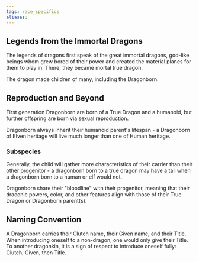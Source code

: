 ```yaml
---
tags: race_specifics
aliases:
---
```

## Legends from the Immortal Dragons
The legends of dragons first speak of the great immortal dragons, god-like beings whom grew bored of their power and created the material planes for them to play in. There, they became mortal true dragon.

The dragon made children of many, including the Dragonborn.

## Reproduction and Beyond

First generation Dragonborn are born of a True Dragon and a humanoid, but further offspring are born via sexual reproduction.

Dragonborn always inherit their humanoid parent's lifespan - a Dragonborn of Elven heritage will live much longer than one of Human heritage.

### Subspecies

Generally, the child will gather more characteristics of their carrier than their other progenitor - a dragonborn born to a true dragon may have a tail when a dragonborn born to a human or elf would not.

Dragonborn share their "bloodline" with their progenitor, meaning that their draconic powers, color, and other features align with those of their True Dragon or Dragonborn parent(s).

## Naming Convention
A Dragonborn carries their Clutch name, their Given name, and their Title. When introducing oneself to a non-dragon, one would only give their Title. To another dragonkin, it is a sign of respect to introduce oneself fully: Clutch, Given, then Title.